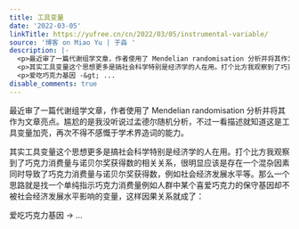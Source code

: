 ```yaml
---
title: 工具变量
date: '2022-03-05'
linkTitle: https://yufree.cn/cn/2022/03/05/instrumental-variable/
source: '博客 on Miao Yu | 于淼 '
description: |-
  <p>最近审了一篇代谢组学文章，作者使用了 Mendelian randomisation 分析并将其作为文章亮点。尴尬的是我没听说过孟德尔随机分析，不过一看描述就知道这是工具变量加壳，再次不得不感慨于学术界造词的能力。</p>
  <p>其实工具变量这个思想更多是搞社会科学特别是经济学的人在用。打个比方我观察到了巧克力消费量与诺贝尔奖获得数的相关关系，很明显应该是存在一个混杂因素同时导致了巧克力消费量与诺贝尔奖获得数，例如社会经济发展水平等。那么一个思路就是找一个单纯指示巧克力消费量例如人群中某个喜爱巧克力的保守基因却不被社会经济发展水平影响的变量，这样因果关系就成了：</p>
  <p>爱吃巧克力基因 -&gt; ...
disable_comments: true
---
```

<p>最近审了一篇代谢组学文章，作者使用了 Mendelian randomisation 分析并将其作为文章亮点。尴尬的是我没听说过孟德尔随机分析，不过一看描述就知道这是工具变量加壳，再次不得不感慨于学术界造词的能力。</p>
<p>其实工具变量这个思想更多是搞社会科学特别是经济学的人在用。打个比方我观察到了巧克力消费量与诺贝尔奖获得数的相关关系，很明显应该是存在一个混杂因素同时导致了巧克力消费量与诺贝尔奖获得数，例如社会经济发展水平等。那么一个思路就是找一个单纯指示巧克力消费量例如人群中某个喜爱巧克力的保守基因却不被社会经济发展水平影响的变量，这样因果关系就成了：</p>
<p>爱吃巧克力基因 -&gt; ...